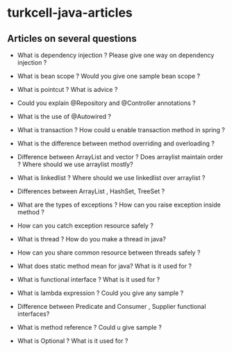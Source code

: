 # turkcell-java-articles

## Articles on several questions

- What is dependency injection ? Please give one way on dependency injection ?
- What is bean scope ? Would you give one sample bean scope ?
- What is pointcut ? What is advice ?
- Could you explain @Repository and @Controller annotations ?
- What is the use of @Autowired ?
- What is transaction ? How could u enable transaction method in spring ?
- What is the difference between method overriding and overloading ?
- Difference between ArrayList and vector ? Does arraylist maintain order ? Where should we use arraylist mostly?
- What is linkedlist ? Where should we use linkedlist over arraylist ?
- Differences between ArrayList , HashSet, TreeSet ?
- What are the types of exceptions ? How can you raise exception inside method ?

- How can you catch exception resource safely ?

- What is thread ? How do you make a thread in java?

- How can you share common resource between threads safely ?

- What does static method mean for java? What is it used for ?

- What is functional interface ? What is it used for ?

- What is lambda expression ? Could you give any sample ?

- Difference between Predicate and Consumer , Supplier functional interfaces?

- What is method reference ? Could u give sample ?

- What is Optional ? What is it used for ?

